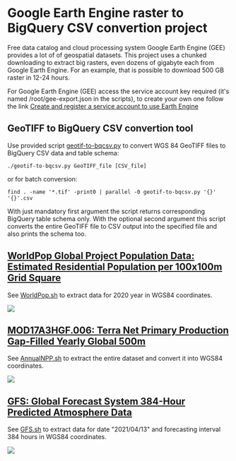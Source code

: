 # Google Earth Engine raster to BigQuery CSV convertion project

Free data catalog and cloud processing system Google Earth Engine (GEE) provides a lot of of geospatial datasets. This project uses a chunked downloading to extract big rasters, even dozens of gigabyte each from Google Earth Engine. For an example, that is possible to download 500 GB raster in 12-24 hours.

For Google Earth Engine (GEE) access the service account key required (it's named /root/gee-export.json in the scripts), to create your own one
follow the link [Create and register a service account to use Earth Engine](https://developers.google.com/earth-engine/guides/service_account)

## GeoTIFF to BigQuery CSV convertion tool

Use provided script [geotif-to-bqcsv.py](scripts/geotif-to-bqcsv.py) to convert WGS 84 GeoTIFF files to BigQuery CSV data and table schema:
```
./geotif-to-bqcsv.py GeoTIFF_file [CSV_file]
```
or for batch conversion:
```
find . -name '*.tif' -print0 | parallel -0 geotif-to-bqcsv.py '{}' '{}'.csv
```

With just mandatory first argument the script returns corresponding BigQuery table schema only. With the optional second argument this script
converts the entire GeoTIFF file to CSV output into the specified file and also prints the schema too.

## [WorldPop Global Project Population Data: Estimated Residential Population per 100x100m Grid Square](https://developers.google.com/earth-engine/datasets/catalog/WorldPop_GP_100m_pop)

See [WorldPop.sh](scripts/WorldPop.sh) to extract data for 2020 year in WGS84 coordinates.

![](https://mw1.google.com/ges/dd/images/WorldPop_GP_100m_pop_sample.png)

## [MOD17A3HGF.006: Terra Net Primary Production Gap-Filled Yearly Global 500m](https://developers.google.com/earth-engine/datasets/catalog/MODIS_006_MOD17A3HGF)

See [AnnualNPP.sh](scripts/AnnualNPP.sh) to extract the entire dataset and convert it into WGS84 coordinates.

![](https://mw1.google.com/ges/dd/images/MODIS_006_MOD17A3HGF_sample.png)

## [GFS: Global Forecast System 384-Hour Predicted Atmosphere Data](https://developers.google.com/earth-engine/datasets/catalog/NOAA_GFS0P25)

See [GFS.sh](scripts/GFS.sh) to extract data for date "2021/04/13" and forecasting interval 384 hours in WGS84 coordinates.

![](https://mw1.google.com/ges/dd/images/NOAA_GFS0P25_sample.png)

